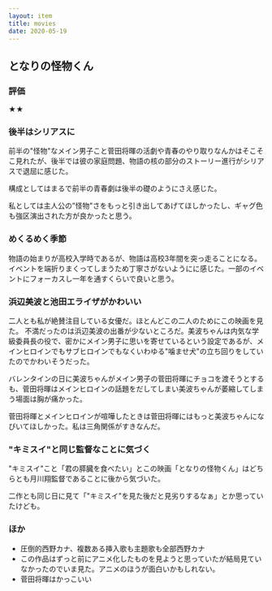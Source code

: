 ```yaml
---
layout: item
title: movies
date: 2020-05-19
---
```


## となりの怪物くん

### 評価
★★

### 後半はシリアスに
前半の"怪物"なメイン男子こと菅田将暉の活劇や青春のやり取りなんかはそこそこ見れたが、後半では彼の家庭問題、物語の核の部分のストーリー進行がシリアスで退屈に感じた。<br>

構成としてはまるで前半の青春劇は後半の礎のようにさえ感じた。<br>

私としては主人公の”怪物"さをもっと引き出してあげてほしかったし、ギャグ色も強区演出された方が良かったと思う。<br>


### めくるめく季節
物語の始まりが高校入学時であるが、物語は高校3年間を突っ走ることになる。イベントを端折りまくってしまうため丁寧さがないようにに感じた。一部のイベントにフォーカスし一年を通すくらいで良いと思う。

### 浜辺美波と池田エライザがかわいい
二人とも私が絶賛注目している女優だ。ほとんどこの二人のためにこの映画を見た。
不満だったのは浜辺美波の出番が少ないところだ。美波ちゃんは内気な学級委員長の役で、密かにメイン男子に思いを寄せているという設定であるが、メインヒロインでもサブヒロインでもなくいわゆる"噛ませ犬"の立ち回りをしていたのでかわいそうだった。<br>

バレンタインの日に美波ちゃんがメイン男子の菅田将暉にチョコを渡そうとするも、菅田将暉はメインヒロインの話題をだしてしまい美波ちゃんが萎縮してしまう場面は胸が痛かった。<br>

菅田将暉とメインヒロインが喧嘩したときは菅田将暉にはもっと美波ちゃんになびいてほしかった。私は三角関係がすきなんだ。<br>


### "キミスイ"と同じ監督なことに気づく
"キミスイ"こと「君の膵臓を食べたい」とこの映画「となりの怪物くん」はどちらとも月川翔監督であることに後から気づいた。<br>

二作とも同じ日に見て「"キミスイ"を見た後だと見劣りするなぁ」とか思っていたけども。<br>


### ほか
- 圧倒的西野カナ、複数ある挿入歌も主題歌も全部西野カナ
- この作品はずっと前にアニメ化したものを見ようと思っていたが結局見ていなかったのでいま見た。アニメのほうが面白いかもしれない。
- 菅田将暉はかっこいい